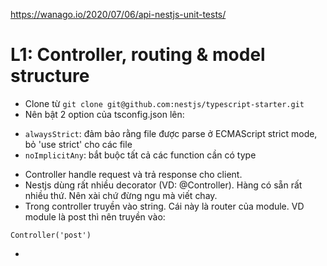 https://wanago.io/2020/07/06/api-nestjs-unit-tests/

# L1: Controller, routing & model structure
- Clone từ `git clone git@github.com:nestjs/typescript-starter.git`
- Nên bật 2 option của tsconfig.json lên:
+ `alwaysStrict`: đảm bảo rằng file được parse ở ECMAScript strict mode, bỏ 'use strict' cho các file
+ `noImplicitAny`: bắt buộc tất cả các function cần có type

- Controller handle request và trả response cho client.
- Nestjs dùng rất nhiều decorator (VD: @Controller). Hàng có sẵn rất nhiều thứ. Nên xài chứ đừng ngu mà viết chay.
- Trong controller truyền vào string. Cái này là router của module. VD module là post thì nên truyền vào:
```
Controller('post')
```
- 